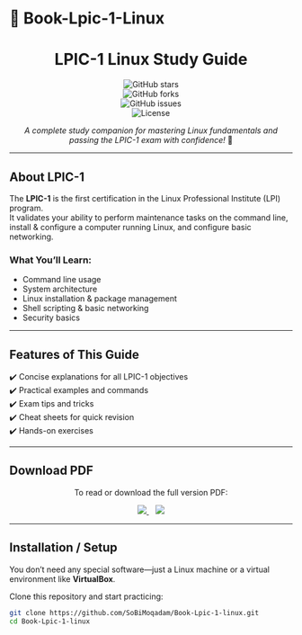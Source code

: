 # 🐧 Book-Lpic-1-Linux

<div align="center">

#  LPIC-1 Linux Study Guide  

![GitHub stars](https://img.shields.io/github/stars/SoBiMoqadam/Book-Lpic-1-linux?style=for-the-badge&logo=github&color=yellow)  
![GitHub forks](https://img.shields.io/github/forks/SoBiMoqadam/Book-Lpic-1-linux?style=for-the-badge&logo=git&color=orange)  
![GitHub issues](https://img.shields.io/github/issues/SoBiMoqadam/Book-Lpic-1-linux?style=for-the-badge&color=red)  
![License](https://img.shields.io/badge/license-MIT-green?style=for-the-badge&logo=open-source-initiative)  

*A complete study companion for mastering Linux fundamentals and passing the LPIC-1 exam with confidence!* 🚀  

</div>

---

## About LPIC-1
The **LPIC-1** is the first certification in the Linux Professional Institute (LPI) program.  
It validates your ability to perform maintenance tasks on the command line, install & configure a computer running Linux, and configure basic networking.

### What You’ll Learn:
-  Command line usage  
-  System architecture  
-  Linux installation & package management  
-  Shell scripting & basic networking  
-  Security basics  

---

## Features of This Guide
✔️ Concise explanations for all LPIC-1 objectives  
✔️ Practical examples and commands  
✔️ Exam tips and tricks  
✔️ Cheat sheets for quick revision  
✔️ Hands-on exercises  

---

## Download PDF

<div align="center">

To read or download the full version PDF:  

<a href="https://github.com/SoBiMoqadam/Book-Lpic-1-linux/blob/main/LPIC-1-Linux.pdf">
  <img src="https://img.shields.io/badge/📖%20View%20on%20GitHub-blue?style=for-the-badge&logo=github&logoColor=white" />
</a>
&nbsp;&nbsp;
<a href="https://github.com/SoBiMoqadam/Book-Lpic-1-linux/raw/main/LPIC-1-Linux.pdf">
  <img src="https://img.shields.io/badge/⬇️%20Direct%20Download-green?style=for-the-badge&logo=adobeacrobatreader&logoColor=white" />
</a>

</div>

---

## Installation / Setup
You don’t need any special software—just a Linux machine or a virtual environment like **VirtualBox**.

Clone this repository and start practicing:

```bash
git clone https://github.com/SoBiMoqadam/Book-Lpic-1-linux.git
cd Book-Lpic-1-linux
